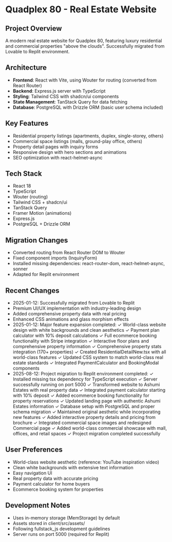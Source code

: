 # Quadplex 80 - Real Estate Website

## Project Overview
A modern real estate website for Quadplex 80, featuring luxury residential and commercial properties "above the clouds". Successfully migrated from Lovable to Replit environment.

## Architecture
- **Frontend**: React with Vite, using Wouter for routing (converted from React Router)
- **Backend**: Express.js server with TypeScript
- **Styling**: Tailwind CSS with shadcn/ui components
- **State Management**: TanStack Query for data fetching
- **Database**: PostgreSQL with Drizzle ORM (basic user schema included)

## Key Features
- Residential property listings (apartments, duplex, single-storey, others)
- Commercial space listings (malls, ground-play office, others)
- Property detail pages with inquiry forms
- Responsive design with hero sections and animations
- SEO optimization with react-helmet-async

## Tech Stack
- React 18
- TypeScript
- Wouter (routing)
- Tailwind CSS + shadcn/ui
- TanStack Query
- Framer Motion (animations)
- Express.js
- PostgreSQL + Drizzle ORM

## Migration Changes
- Converted routing from React Router DOM to Wouter
- Fixed component imports (InquiryForm)
- Installed missing dependencies: react-router-dom, react-helmet-async, sonner
- Adapted for Replit environment

## Recent Changes
- 2025-01-12: Successfully migrated from Lovable to Replit
- Premium UI/UX implementation with industry-leading design
- Added comprehensive property data with real pricing
- Enhanced CSS animations and glass morphism effects
- 2025-01-12: Major feature expansion completed:
  ✓ World-class website design with white backgrounds and clean aesthetics
  ✓ Payment plan calculator with 10% deposit calculations
  ✓ Full ecommerce booking functionality with Stripe integration
  ✓ Interactive floor plans and comprehensive property information
  ✓ Comprehensive property stats integration (170+ properties)
  ✓ Created ResidentialDetailNew.tsx with all world-class features
  ✓ Updated CSS system to match world-class real estate standards
  ✓ Integrated PaymentCalculator and BookingModal components
- 2025-08-12: Project migration to Replit environment completed:
  ✓ Installed missing tsx dependency for TypeScript execution
  ✓ Server successfully running on port 5000
  ✓ Transformed website to Ashumi Estates with real property data
  ✓ Integrated payment calculator starting with 10% deposit
  ✓ Added ecommerce booking functionality for property reservations
  ✓ Updated landing page with authentic Ashumi Estates information
  ✓ Database setup with PostgreSQL and proper schema migration
  ✓ Maintained original aesthetic while incorporating new features
  ✓ Added interactive property details and pricing from brochure
  ✓ Integrated commercial space images and redesigned Commercial page
  ✓ Added world-class commercial showcase with mall, offices, and retail spaces
  ✓ Project migration completed successfully

## User Preferences
- World-class website aesthetic (reference: YouTube inspiration video)
- Clean white backgrounds with extensive text information
- Easy navigation UI
- Real property data with accurate pricing
- Payment calculator for home buyers
- Ecommerce booking system for properties

## Development Notes
- Uses in-memory storage (MemStorage) by default
- Assets stored in client/src/assets/
- Following fullstack_js development guidelines
- Server runs on port 5000 (required for Replit)